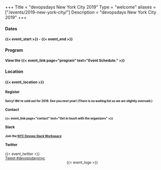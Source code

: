 +++
Title = "devopsdays New York City 2019"
Type = "welcome"
aliases = ["/events/2019-new-york-city/"]
Description = "devopsdays New York City 2019"
+++

<div class = "row">
  <div class = "col-md-1 mx-5 px-0">
    <h4 class="my-3"><strong>Dates</strong></h4>
  </div>
  <div class = "col-md-9">
    <h4 class="my-3"><small>{{< event_start >}} - {{< event_end >}}</small></h4>
  </div>
</div>

<div class = "row">
  <div class = "col-md-1 mx-5 px-0">
    <h4 class="my-3"><strong>Program</strong></h4>
  </div>
  <div class = "col-md-9">
    <h4 class="my-3"><small>View the {{< event_link page="program" text="Event Schedule." >}}</small></h4>
  </div>
</div>

<div class = "row">
  <div class = "col-md-1 mx-5 px-0">
    <h4 class="my-3"><strong>Location</strong></h4>
  </div>
  <div class = "col-md-9">
    <h4 class="my-3"><small>{{< event_location >}}
  </div>
</div>

<div class = "row">
  <div class = "col-md-1 mx-5 px-0">
    <h4 class="my-3"><strong>Register</strong></h4>
  </div>
  <div class = "col-md-9">
    <h4 class="my-3"><small>Sorry! We're sold out for 2019. See you next year! (There is no waiting list as we are slightly oversold.)</small></h4>
  </div>
</div>

<!-- <div class = "row my-3">
  <div class = "col-md-1 mx-5 px-0">
    <h4 class="my-3"><small><strong>Propose</strong></small></h4>
  </div>
  <div class = "col-md-9">
    <h4 class="my-3"><small>{{< event_link page="propose" text="Propose a talk!" >}}</small></h4>
  </div>
</div> -->

<!-- <div class = "row my-3">
  <div class = "col-md-1 mx-5 px-0">
    <h4 class="my-3"><small><strong>Speakers</strong></small></h4>
  </div>
  <div class = "col-md-9">
    <h4 class="my-3"><small>Check out the {{< event_link page="speakers" text="speakers!" >}}</small></h4>
  </div>
</div> -->

<!-- <div class = "row">
  <div class = "col-md-1 mx-5 px-0">
    <h4 class="my-3"><small><strong>Sponsors</strong></small></h4>
  </div>
  <div class = "col-md-9">
    <h4 class="my-3"><small>{{< event_link page="sponsor" text="Sponsor the conference!" >}}</small></h4>
  </div>
</div> -->

<div class = "row">
  <div class = "col-md-1 mx-5 px-0">
    <h4 class="my-3"><strong>Contact</strong></h4>
  </div>
  <div class = "col-md-9">
    <h4 class="my-3"><small>{{< event_link page="contact" text="Get in touch with the organizers" >}}</small></h4>
  </div>
</div>

<div class = "row">
  <div class = "col-md-1 mx-5 px-0">
    <h4 class="my-3"><strong>Slack</strong></h4>
  </div>
  <div class = "col-md-9">
    <h4 class="my-3"><small> Join the <a href="https://launchpass.com/nycdevops" target="_blank">NYC Devops Slack Workspace</a></small></h4>
  </div>
</div>

<div class = "row">
  <div class = "col-md-1 mx-5 px-0">
    <h4 class="my-3"><strong>Twitter</strong></h4>
  </div>
  <div class = "col-md-2">
    <div class="my-3">{{< event_twitter >}}</div>
  </div>
  <div class = "col-md-7">
    <div class="my-3"><a href="https://twitter.com/intent/tweet?button_hashtag=devopsdaysnyc&ref_src=twsrc%5Etfw" class="twitter-hashtag-button" data-show-count="false">Tweet #devopsdaysnyc</a><script async src="https://platform.twitter.com/widgets.js" charset="utf-8"></script></div>
  </div>
</div>

<div style="text-align:center;">
  {{< event_logo >}}
</div>
